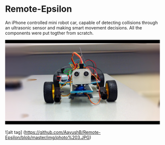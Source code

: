 Remote-Epsilon
==============

An iPhone controlled mini robot car, capable of detecting collisions through an ultrasonic sensor and making smart movement decisions. All the components were put togther from scratch. 


![alt tag](https://github.com/AayushB/Remote-Epsilon/blob/master/img/photo%202.JPG)

![alt tag] (https://github.com/AayushB/Remote-Epsilon/blob/master/img/photo%203.JPG)
